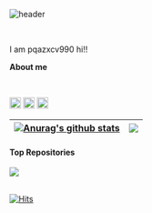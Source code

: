 ![header](https://capsule-render.vercel.app/api?type=waving&color=auto&height=200&text=Welcome!&animation=fadeIn&fontSize=80&fontAlignY=35)

<br />

I am pqazxcv990 hi!!

**About me**

<br/>

<code><img height="20" alt="javascript" src="https://img.shields.io/badge/javascript-F7DF1E?style=flat-square&logo=javascript&logoColor=000000"></code>
<code><img height="20" alt="html5" src="https://img.shields.io/badge/html5-E34F26?style=flat-square&logo=html5&logoColor=000000"></code>
<code><img height="20" alt="css3" src="https://img.shields.io/badge/css3-1572B6?style=flat-square&logo=css3&logoColor=000000"></code>

  
| <a href="https://github.com/pqazxcv990/pqazxcv990"><img align="center" src="https://github-readme-stats.vercel.app/api?username=pqazxcv990&show_icons=true&include_all_commits=true&theme=buefy&hide_border=true" alt="Anurag's github stats" /></a> | <a href="https://github.com/pqazxcv990/pqazxcv990"><img align="center" src="https://github-readme-stats.vercel.app/api/top-langs/?username=pqazxcv990&layout=compact&theme=buefy&hide_border=true" /></a> |
| ------------- | ------------- |

  
#### Top Repositories


<a href="https://github.com/anuraghazra/github-readme-stats">
  <img align="center" src="https://github-readme-stats.vercel.app/api/pin/?username=pqazxcv990&repo=pqazxcv990&theme=buefy" />
</a>

<br />
<br />

[![Hits](https://hits.seeyoufarm.com/api/count/incr/badge.svg?url=https%3A%2F%2Fgithub.com%2Fpqazxcv990%2Fpqazxcv990&count_bg=%2379C83D&title_bg=%23555555&icon=&icon_color=%23E7E7E7&title=hits&edge_flat=false)](https://hits.seeyoufarm.com)
<!--
<a href="https://www.instagram.com/philodao">
<img align="right" alt="philodao | winstagram" width="21px" src="https://github.com/github/explore/blob/main/topics/instagram/instagram.png" />
</a>
<a href="https://blog.naver.com/philodao">
  <img align="right" alt="philodao | Naver blog" width="20px" src="https://user-images.githubusercontent.com/91887888/145205204-8041d35b-ee54-48f9-9c0d-32a5e01d2ac7.png" />
</a>
-->
<!--
Here are some ideas to get you started:

- 🔭 I’m currently working on ...
- 🌱 I’m currently learning ...
- 👯 I’m looking to collaborate on ...
- 🤔 I’m looking for help with ...
- 💬 Ask me about ...
- 📫 How to reach me: ...
- 😄 Pronouns: ...
- ⚡ Fun fact: ...
-->
